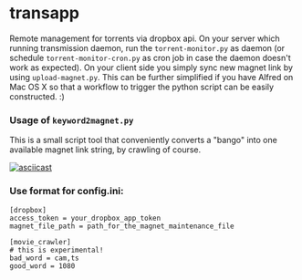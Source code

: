 # transapp
Remote management for torrents via dropbox api. On your server which running transmission daemon, run the `torrent-monitor.py` as daemon (or schedule `torrent-monitor-cron.py` as cron job in case the daemon doesn't work as expected). On your client side you simply sync new magnet link by using `upload-magnet.py`. This can be further simplified if you have Alfred on Mac OS X so that a workflow to trigger the python script can be easily constructed. :)

### Usage of `keyword2magnet.py`
This is a small script tool that conveniently converts a "bango" into one available magnet link string, by crawling of course.

[![asciicast](https://asciinema.org/a/7gkwp3doab8eh4kxhh59ms2r7.png)](https://asciinema.org/a/7gkwp3doab8eh4kxhh59ms2r7)

### Use format for config.ini:
```
[dropbox]
access_token = your_dropbox_app_token
magnet_file_path = path_for_the_magnet_maintenance_file

[movie_crawler]
# this is experimental!
bad_word = cam,ts
good_word = 1080
```
